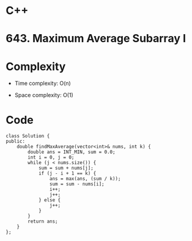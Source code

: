 # C++
<!-- Describe your first thoughts on how to solve this problem. -->

# 643. Maximum Average Subarray I
<!-- Describe your approach to solving the problem. -->

# Complexity
- Time complexity: O(n)
<!-- Add your time complexity here, e.g. $$O(n)$$ -->

- Space complexity: O(1)
<!-- Add your space complexity here, e.g. $$O(n)$$ -->

# Code
```
class Solution {
public:
    double findMaxAverage(vector<int>& nums, int k) {
        double ans = INT_MIN, sum = 0.0;
        int i = 0, j = 0;
        while (j < nums.size()) {
            sum = sum + nums[j];
            if (j - i + 1 == k) {
                ans = max(ans, (sum / k));
                sum = sum - nums[i];
                i++;
                j++;
            } else {
                j++;
            }
        }
        return ans;
    }
};
```
